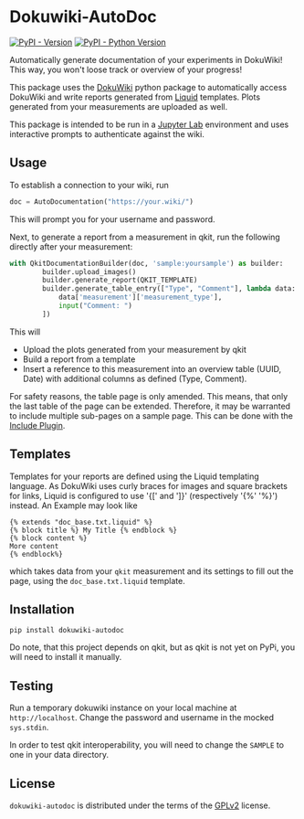 # Dokuwiki-AutoDoc

[![PyPI - Version](https://img.shields.io/pypi/v/dokuwiki-autodoc.svg)](https://pypi.org/project/dokuwiki-autodoc)
[![PyPI - Python Version](https://img.shields.io/pypi/pyversions/dokuwiki-autodoc.svg)](https://pypi.org/project/dokuwiki-autodoc)

Automatically generate documentation of your experiments in DokuWiki! This way, you won't loose track or overview of your progress!

This package uses the [DokuWiki](https://pypi.org/project/dokuwiki/) python package to automatically access DokuWiki and write reports generated from [Liquid](https://pypi.org/project/python-liquid/) templates. Plots generated from your measurements are uploaded as well.

This package is intended to be run in a [Jupyter Lab](https://jupyter.org/) environment and uses interactive prompts to authenticate against the wiki.

## Usage
To establish a connection to your wiki, run
```python
doc = AutoDocumentation("https://your.wiki/")
```
This will prompt you for your username and password.

Next, to generate a report from a measurement in qkit, run the following directly after your measurement:
```python
with QkitDocumentationBuilder(doc, 'sample:yoursample') as builder:
        builder.upload_images()
        builder.generate_report(QKIT_TEMPLATE)
        builder.generate_table_entry(["Type", "Comment"], lambda data: [
            data['measurement']['measurement_type'], 
            input("Comment: ")
        ])
```
This will
- Upload the plots generated from your measurement by qkit
- Build a report from a template
- Insert a reference to this measurement into an overview table (UUID, Date) with additional columns as defined (Type, Comment).

For safety reasons, the table page is only amended. This means, that only the last table of the page can be extended. Therefore, it may be warranted to include multiple sub-pages on a sample page. This can be done with the [Include Plugin](https://www.dokuwiki.org/plugin:include).

## Templates
Templates for your reports are defined using the Liquid templating language. As DokuWiki uses curly braces for images and square brackets for links, Liquid is configured to use '{[' and ']}' (respectively '{%' '%}') instead. An Example may look like
```
{% extends "doc_base.txt.liquid" %}
{% block title %} My Title {% endblock %}
{% block content %}
More content
{% endblock%}
```
which takes data from your `qkit` measurement and its settings to fill out the page, using the `doc_base.txt.liquid` template.
## Installation

```console
pip install dokuwiki-autodoc
```

Do note, that this project depends on qkit, but as qkit is not yet on PyPi, you will need to install it manually.

## Testing
Run a temporary dokuwiki instance on your local machine at `http://localhost`. Change the password and username in the mocked `sys.stdin`.

In order to test qkit interoperability, you will need to change the `SAMPLE` to one in your data directory.

## License
`dokuwiki-autodoc` is distributed under the terms of the [GPLv2](LICENSE.txt) license.
